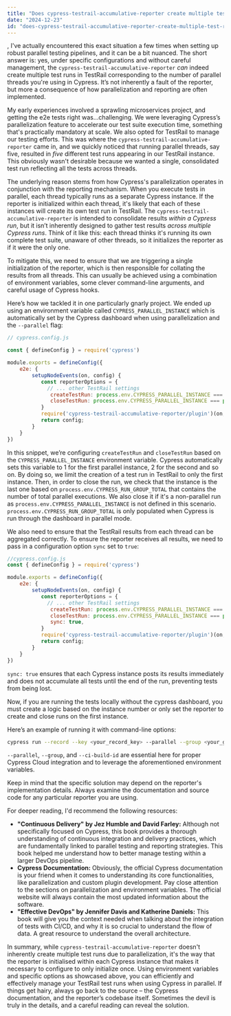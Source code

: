 ```yaml
---
title: "Does cypress-testrail-accumulative-reporter create multiple test runs equal to the number of parallel threads?"
date: "2024-12-23"
id: "does-cypress-testrail-accumulative-reporter-create-multiple-test-runs-equal-to-the-number-of-parallel-threads"
---
```


,  I've actually encountered this exact situation a few times when setting up robust parallel testing pipelines, and it can be a bit nuanced. The short answer is: yes, under specific configurations and without careful management, the `cypress-testrail-accumulative-reporter` *can* indeed create multiple test runs in TestRail corresponding to the number of parallel threads you're using in Cypress. It’s not inherently a fault of the reporter, but more a consequence of how parallelization and reporting are often implemented.

My early experiences involved a sprawling microservices project, and getting the e2e tests right was…challenging. We were leveraging Cypress’s parallelization feature to accelerate our test suite execution time, something that's practically mandatory at scale. We also opted for TestRail to manage our testing efforts. This was where the `cypress-testrail-accumulative-reporter` came in, and we quickly noticed that running parallel threads, say five, resulted in *five* different test runs appearing in our TestRail instance. This obviously wasn't desirable because we wanted a single, consolidated test run reflecting all the tests across threads.

The underlying reason stems from how Cypress's parallelization operates in conjunction with the reporting mechanism. When you execute tests in parallel, each thread typically runs as a separate Cypress instance. If the reporter is initialized within each thread, it's likely that each of these instances will create its own test run in TestRail. The `cypress-testrail-accumulative-reporter` is intended to consolidate results *within a Cypress run*, but it isn’t inherently designed to gather test results *across multiple Cypress runs*. Think of it like this: each thread thinks it's running its own complete test suite, unaware of other threads, so it initializes the reporter as if it were the only one.

To mitigate this, we need to ensure that we are triggering a single initialization of the reporter, which is then responsible for collating the results from all threads. This can usually be achieved using a combination of environment variables, some clever command-line arguments, and careful usage of Cypress hooks.

Here’s how we tackled it in one particularly gnarly project. We ended up using an environment variable called `CYPRESS_PARALLEL_INSTANCE` which is automatically set by the Cypress dashboard when using parallelization and the `--parallel` flag:

```javascript
// cypress.config.js

const { defineConfig } = require('cypress')

module.exports = defineConfig({
    e2e: {
        setupNodeEvents(on, config) {
           const reporterOptions = {
             // ... other TestRail settings
              createTestRun: process.env.CYPRESS_PARALLEL_INSTANCE === '1', // Only create a run if the instance is the first
              closeTestRun: process.env.CYPRESS_PARALLEL_INSTANCE === process.env.CYPRESS_RUN_GROUP_TOTAL || process.env.CYPRESS_PARALLEL_INSTANCE === undefined, //Close run on last or no parallel run
           }
           require('cypress-testrail-accumulative-reporter/plugin')(on, config, reporterOptions);
           return config;
        }
    }
})
```

In this snippet, we’re configuring `createTestRun` and `closeTestRun` based on the `CYPRESS_PARALLEL_INSTANCE` environment variable.  Cypress automatically sets this variable to 1 for the first parallel instance, 2 for the second and so on. By doing so, we limit the creation of a test run in TestRail to only the first instance. Then, in order to close the run, we check that the instance is the last one based on `process.env.CYPRESS_RUN_GROUP_TOTAL` that contains the number of total parallel executions. We also close it if it's a non-parallel run as `process.env.CYPRESS_PARALLEL_INSTANCE` is not defined in this scenario. `process.env.CYPRESS_RUN_GROUP_TOTAL` is only populated when Cypress is run through the dashboard in parallel mode.

We also need to ensure that the TestRail results from each thread can be aggregated correctly. To ensure the reporter receives all results, we need to pass in a configuration option `sync` set to `true`:

```javascript
//cypress.config.js
const { defineConfig } = require('cypress')

module.exports = defineConfig({
    e2e: {
        setupNodeEvents(on, config) {
           const reporterOptions = {
             // ... other TestRail settings
              createTestRun: process.env.CYPRESS_PARALLEL_INSTANCE === '1',
              closeTestRun: process.env.CYPRESS_PARALLEL_INSTANCE === process.env.CYPRESS_RUN_GROUP_TOTAL || process.env.CYPRESS_PARALLEL_INSTANCE === undefined,
              sync: true,
           }
           require('cypress-testrail-accumulative-reporter/plugin')(on, config, reporterOptions);
           return config;
        }
    }
})
```

`sync: true` ensures that each Cypress instance posts its results immediately and does not accumulate all tests until the end of the run, preventing tests from being lost.

Now, if you are running the tests locally without the cypress dashboard, you must create a logic based on the instance number or only set the reporter to create and close runs on the first instance.

Here’s an example of running it with command-line options:

```bash
cypress run --record --key <your_record_key> --parallel --group <your_group_name> --ci-build-id $GITHUB_RUN_NUMBER
```

`--parallel`, `--group`, and `--ci-build-id` are essential here for proper Cypress Cloud integration and to leverage the aforementioned environment variables.

Keep in mind that the specific solution may depend on the reporter's implementation details. Always examine the documentation and source code for any particular reporter you are using.

For deeper reading, I'd recommend the following resources:

*   **"Continuous Delivery" by Jez Humble and David Farley:** Although not specifically focused on Cypress, this book provides a thorough understanding of continuous integration and delivery practices, which are fundamentally linked to parallel testing and reporting strategies. This book helped me understand how to better manage testing within a larger DevOps pipeline.
*   **Cypress Documentation:** Obviously, the official Cypress documentation is your friend when it comes to understanding its core functionalities, like parallelization and custom plugin development. Pay close attention to the sections on parallelization and environment variables. The official website will always contain the most updated information about the software.
*   **"Effective DevOps" by Jennifer Davis and Katherine Daniels:**  This book will give you the context needed when talking about the integration of tests with CI/CD, and why it is so crucial to understand the flow of data. A great resource to understand the overall architecture.

In summary, while `cypress-testrail-accumulative-reporter` doesn't inherently create multiple test runs due to parallelization, it's the way that the reporter is initialised within each Cypress instance that makes it necessary to configure to only initialize once. Using environment variables and specific options as showcased above, you can efficiently and effectively manage your TestRail test runs when using Cypress in parallel. If things get hairy, always go back to the source – the Cypress documentation, and the reporter’s codebase itself. Sometimes the devil is truly in the details, and a careful reading can reveal the solution.
